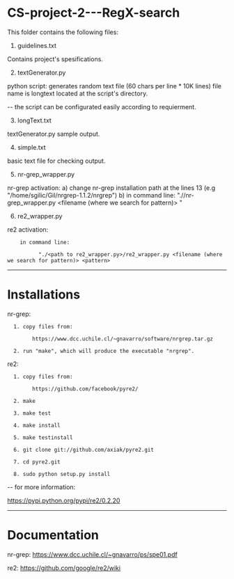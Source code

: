 # CS-project-2---RegX-search

This folder contains the following files:

1. guidelines.txt

Contains project's spesifications.

2. textGenerator.py

python script: generates random text file (60 chars per line * 10K lines)
               file name is longtext located at the script's directory.
               
-- the script can be configurated easily according to requierment.

3. longText.txt

textGenerator.py sample output.

4. simple.txt

basic text file for checking output.

5. nr-grep_wrapper.py

nr-grep activation:
      a) change nr-grep installation path at the lines 13 (e.g "/home/sgilic/Gil/nrgrep-1.1.2/nrgrep")
      b) in command line:
            "./<path to nr-grep_wrapper.py>/nr-grep_wrapper.py <filename (where we search for pattern)> <pattern>"

6. re2_wrapper.py

re2 activation:

        in command line:
        
              "./<path to re2_wrapper.py>/re2_wrapper.py <filename (where we search for pattern)> <pattern>

--------------------------------------------------------------------------------------------------------------------

# Installations

nr-grep:

      1. copy files from:
      
            https://www.dcc.uchile.cl/~gnavarro/software/nrgrep.tar.gz
            
      2. run "make", which will produce the executable "nrgrep".
      
re2:

      1. copy files from:
      
            https://github.com/facebook/pyre2/
            
      2. make
      
      3. make test
      
      4. make install
      
      5. make testinstall
      
      6. git clone git://github.com/axiak/pyre2.git
      
      7. cd pyre2.git
      
      8. sudo python setup.py install
      
-- for more information:

  https://pypi.python.org/pypi/re2/0.2.20
  
 --------------------------------------------------------------------------------------------------------------------

# Documentation

nr-grep:
      https://www.dcc.uchile.cl/~gnavarro/ps/spe01.pdf
      
re2:
      https://github.com/google/re2/wiki

      
   
